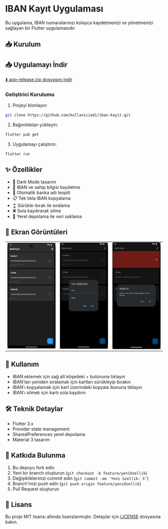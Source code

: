 # IBAN Kayıt Uygulaması

Bu uygulama, IBAN numaralarınızı kolayca kaydetmenizi ve yönetmenizi sağlayan bir Flutter uygulamasıdır.

## 📥 Kurulum

## 📥 Uygulamayı İndir

[⬇️ app-release.zip dosyasını indir](https://github.com/ssevban/ibanapp/releases/download/v1.0.0/app-release.zip)

### Geliştirici Kurulumu
1. Projeyi klonlayın:
```bash
git clone https://github.com/kullaniciadi/iban-kayit.git
```

2. Bağımlılıkları yükleyin:
```bash
flutter pub get
```

3. Uygulamayı çalıştırın:
```bash
flutter run
```

## ✨ Özellikler

- 🌙 Dark Mode tasarım
- 📝 IBAN ve sahip bilgisi kaydetme
- 🏦 Otomatik banka adı tespiti
- 📋 Tek tıkla IBAN kopyalama
- ↕️ Sürükle-bırak ile sıralama
- ❌ Sola kaydırarak silme
- 💾 Yerel depolama ile veri saklama

## 📱 Ekran Görüntüleri

<table>
  <tr>
    <td><img src="screenshots/ana_ekran.png" width="200"></td>
    <td><img src="screenshots/iban_ekleme.png" width="200"></td>
    <td><img src="screenshots/silme_dialog.png" width="200"></td>
  </tr>
</table>

## 📝 Kullanım

- IBAN eklemek için sağ alt köşedeki + butonuna tıklayın
- IBAN'ları yeniden sıralamak için kartları sürükleyip bırakın
- IBAN'ı kopyalamak için kart üzerindeki kopyala ikonuna tıklayın
- IBAN'ı silmek için kartı sola kaydırın

## 🛠️ Teknik Detaylar

- Flutter 3.x
- Provider state management
- SharedPreferences yerel depolama
- Material 3 tasarım

## 🤝 Katkıda Bulunma

1. Bu depoyu fork edin
2. Yeni bir branch oluşturun (`git checkout -b feature/yeniOzellik`)
3. Değişikliklerinizi commit edin (`git commit -am 'Yeni özellik: X'`)
4. Branch'inizi push edin (`git push origin feature/yeniOzellik`)
5. Pull Request oluşturun

## 📄 Lisans

Bu proje MIT lisansı altında lisanslanmıştır. Detaylar için [LICENSE](LICENSE) dosyasına bakın.